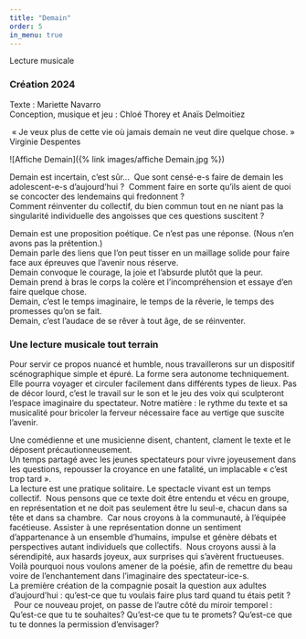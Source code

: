 ```yaml
---
title: "Demain"
order: 5
in_menu: true
---
```

Lecture musicale  

### Création 2024  


Texte : Mariette Navarro   
Conception, musique et jeu :  Chloé Thorey et Anaïs Delmoitiez  

 « Je veux plus de cette vie où jamais demain ne veut dire quelque chose. »  Virginie Despentes 

![Affiche Demain]({% link images/affiche Demain.jpg %})


Demain est incertain, c’est sûr...  Que sont censé-e-s faire de demain les adolescent-e-s d’aujourd’hui ?  Comment faire en sorte qu’ils aient de quoi se concocter des lendemains qui fredonnent ?  
Comment réinventer du collectif, du bien commun tout en ne niant pas la singularité individuelle des angoisses que ces questions suscitent ?  

Demain est une proposition poétique. Ce n’est pas une réponse. (Nous n’en avons pas la prétention.)   
Demain parle des liens que l’on peut tisser en un maillage solide pour faire face aux épreuves que l’avenir nous réserve.  
Demain convoque le courage, la joie et l’absurde plutôt que la peur.   
Demain prend à bras le corps la colère et l’incompréhension et essaye d’en faire quelque chose.  
Demain, c’est le temps imaginaire, le temps de la rêverie, le temps des promesses qu’on se fait.  
Demain, c’est l’audace de se rêver à tout âge, de se réinventer. 

### Une lecture musicale tout terrain 
Pour servir ce propos nuancé et humble, nous travaillerons sur un dispositif scénographique simple et épuré. La forme sera autonome techniquement. Elle pourra voyager et circuler facilement dans différents types de lieux. Pas de décor lourd, c’est le travail sur le son et le jeu des voix qui sculpteront l’espace imaginaire du spectateur. 
Notre matière : le rythme du texte et sa musicalité pour bricoler la ferveur nécessaire face au vertige que suscite l’avenir.  
 
Une comédienne et une musicienne disent, chantent, clament le texte et le déposent précautionneusement.   
Un temps partagé avec les jeunes spectateurs pour vivre joyeusement dans les questions, repousser la croyance en une fatalité, un implacable « c’est trop tard ».  
La lecture est une pratique solitaire. Le spectacle vivant est un temps collectif.  Nous pensons que ce texte doit être entendu et vécu en groupe, en représentation et ne doit pas seulement être lu seul-e, chacun dans sa tête et dans sa chambre.  Car nous croyons à la communauté, à l’équipée facétieuse.  Assister à une représentation donne un sentiment d’appartenance à un ensemble d’humains, impulse et génère débats et perspectives autant individuels que collectifs.  Nous croyons aussi à la sérendipité, aux hasards joyeux, aux surprises qui s’avèrent fructueuses. Voilà pourquoi nous voulons amener de la poésie, afin de remettre du beau voire de l’enchantement dans l’imaginaire des spectateur-ice-s.  
La première création de la compagnie posait la question aux adultes d’aujourd’hui : qu’est-ce que tu voulais faire plus tard quand tu étais petit ?  
  Pour ce nouveau projet, on passe de l’autre côté du miroir temporel : Qu’est-ce que tu te souhaites? Qu’est-ce que tu te promets? Qu’est-ce que tu te donnes la permission d’envisager? 